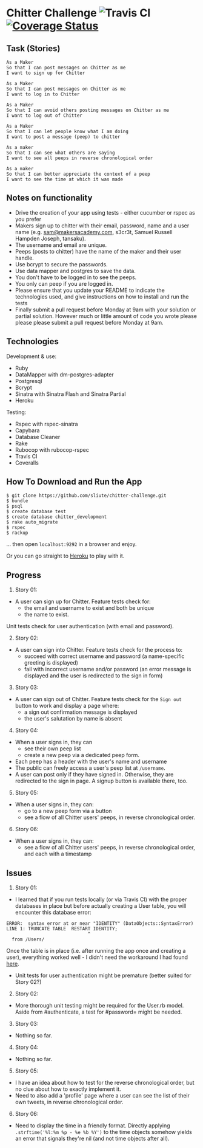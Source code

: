 Chitter Challenge ![Travis CI](https://travis-ci.org/sliute/chitter-challenge.svg?branch=master) [![Coverage Status](https://coveralls.io/repos/github/sliute/chitter-challenge/badge.svg?branch=master)](https://coveralls.io/github/sliute/chitter-challenge?branch=master)
=================

Task (Stories)
-------

```
As a Maker
So that I can post messages on Chitter as me
I want to sign up for Chitter

As a Maker
So that I can post messages on Chitter as me
I want to log in to Chitter

As a Maker
So that I can avoid others posting messages on Chitter as me
I want to log out of Chitter

As a Maker
So that I can let people know what I am doing  
I want to post a message (peep) to chitter

As a maker
So that I can see what others are saying  
I want to see all peeps in reverse chronological order

As a maker
So that I can better appreciate the context of a peep
I want to see the time at which it was made
```

Notes on functionality
------

* Drive the creation of your app using tests - either cucumber or rspec as you prefer
* Makers sign up to chitter with their email, password, name and a user name (e.g. sam@makersacademy.com, s3cr3t, Samuel Russell Hampden Joseph, tansaku).
* The username and email are unique.
* Peeps (posts to chitter) have the name of the maker and their user handle.
* Use bcrypt to secure the passwords.
* Use data mapper and postgres to save the data.
* You don't have to be logged in to see the peeps.
* You only can peep if you are logged in.
* Please ensure that you update your README to indicate the technologies used, and give instructions on how to install and run the tests
* Finally submit a pull request before Monday at 9am with your solution or partial solution.  However much or little amount of code you wrote please please please submit a pull request before Monday at 9am.

Technologies
-------

Development & use:

* Ruby
* DataMapper with dm-postgres-adapter
* Postgresql
* Bcrypt
* Sinatra with Sinatra Flash and Sinatra Partial
* Heroku

Testing:

* Rspec with rspec-sinatra
* Capybara
* Database Cleaner
* Rake
* Rubocop with rubocop-rspec
* Travis CI
* Coveralls

How To Download and Run the App
-------

```
$ git clone https://github.com/sliute/chitter-challenge.git
$ bundle
$ psql
$ create database test
$ create database chitter_development
$ rake auto_migrate
$ rspec
$ rackup
```

... then open `localhost:9292` in a browser and enjoy.

Or you can go straight to [Heroku](https://shielded-tundra-78712.herokuapp.com) to play with it.

Progress
-----

1. Story 01:
  * A user can sign up for Chitter. Feature tests check for:
    - the email and username to exist and both be unique
    - the name to exist.

  Unit tests check for user authentication (with email and password).

2. Story 02:
  * A user can sign into Chitter. Feature tests check for the process to:
    - succeed with correct username and password (a name-specific greeting is displayed)
    - fail with incorrect username and/or password (an error message is displayed and the user is redirected to the sign in form)

3. Story 03:
  * A user can sign out of Chitter. Feature tests check for the `Sign out` button to work and display a page where:
    - a sign out confirmation message is displayed
    - the user's salutation by name is absent

4. Story 04:
  * When a user signs in, they can
    - see their own peep list
    - create a new peep via a dedicated peep form.
  * Each peep has a header with the user's name and username
  * The public can freely access a user's peep list at `/username`.
  * A user can post only if they have signed in. Otherwise, they are redirected to the sign in page. A signup button is available there, too.

5. Story 05:
  * When a user signs in, they can:
    - go to a new peep form via a button
    - see a flow of all Chitter users' peeps, in reverse chronological order.  

6. Story 06:
  * When a user signs in, they can:
    - see a flow of all Chitter users' peeps, in reverse chronological order, and each with a timestamp

Issues
-----

1. Story 01:
  * I learned that if you run tests locally (or via Travis CI) with the proper databases in place but before actually creating a User table, you will encounter this database error:
  ```
  ERROR:  syntax error at or near "IDENTITY" (DataObjects::SyntaxError)
  LINE 1: TRUNCATE TABLE  RESTART IDENTITY;
                                ^
    from /Users/
  ```
  Once the table is in place (i.e. after running the app once and creating a user), everything worked well - I didn't need the workaround I had found [here](https://github.com/makersacademy/slack-overflow/issues/180).
  * Unit tests for user authentication might be premature (better suited for Story 02?)

2. Story 02:
  * More thorough unit testing might be required for the User.rb model. Aside from #authenticate, a test for #password= might be needed.

3. Story 03:
  * Nothing so far.

4. Story 04:
  * Nothing so far.

5. Story 05:
  * I have an idea about how to test for the reverse chronological order, but no clue about how to exactly implement it.
  * Need to also add a 'profile' page where a user can see the list of their own tweets, in reverse chronological order.

6. Story 06:
  * Need to display the time in a friendly format. Directly applying `.strftime('%l:%m %p - %e %b %Y')` to the time objects somehow yields an error that signals they're nil (and not time objects after all).
